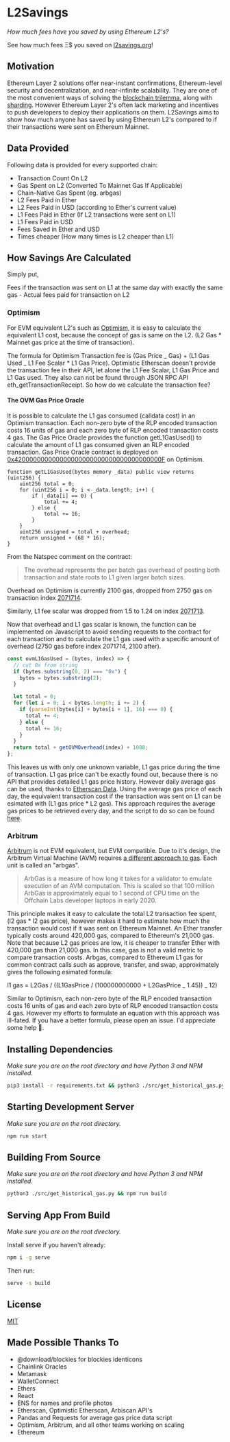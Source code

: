 # L2Savings

_How much fees have you saved by using Ethereum L2's?_

See how much fees Ξ$ you saved on [l2savings.org](https://www.l2savings.org)!

## Motivation

Ethereum Layer 2 solutions offer near-instant confirmations, Ethereum-level security and decentralization, and near-infinite scalability. They are one of the most convenient ways of solving the [blockchain trilemma](https://vitalik.ca/general/2021/04/07/sharding.html), along with [sharding](https://ethereum.org/en/upgrades/shard-chains/). However Ethereum Layer 2's often lack marketing and incentives to push developers to deploy their applications on them. L2Savings aims to show how much anyone has saved by using Ethereum L2's compared to if their transactions were sent on Ethereum Mainnet.

## Data Provided

Following data is provided for every supported chain:

- Transaction Count On L2
- Gas Spent on L2 (Converted To Mainnet Gas If Applicable)
- Chain-Native Gas Spent (eg. arbgas)
- L2 Fees Paid in Ether
- L2 Fees Paid in USD (according to Ether's current value)
- L1 Fees Paid in Ether (If L2 transactions were sent on L1)
- L1 Fees Paid in USD
- Fees Saved in Ether and USD
- Times cheaper (How many times is L2 cheaper than L1)

## How Savings Are Calculated

Simply put,

Fees if the transaction was sent on L1 at the same day with exactly the same gas - Actual fees paid for transaction on L2

### Optimism

For EVM equivalent L2's such as [Optimism](https://optimism.io/), it is easy to calculate the equivalent L1 cost, because the concept of gas is same on the L2. (L2 Gas \* Mainnet gas price at the time of transaction).

The formula for Optimism Transaction fee is (Gas Price _ Gas) + (L1 Gas Used _ L1 Fee Scalar \* L1 Gas Price).
Optimistic Etherscan doesn't provide the transaction fee in their API, let alone the L1 Fee Scalar, L1 Gas Price and L1 Gas used. They also can not be found through JSON RPC API eth_getTransactionReceipt. So how do we calculate the transaction fee?

#### The OVM Gas Price Oracle

It is possible to calculate the L1 gas consumed (calldata cost) in an Optimism transaction. Each non-zero byte of the RLP encoded transaction costs 16 units of gas and each zero byte of RLP encoded transaction costs 4 gas. The Gas Price Oracle provides the function getL1GasUsed() to calculate the amount of L1 gas consumed given an RLP encoded transaction. Gas Price Oracle contract is deployed on [0x420000000000000000000000000000000000000F](https://optimistic.etherscan.io/address/0x420000000000000000000000000000000000000F) on Optimism.

```solidity
function getL1GasUsed(bytes memory _data) public view returns (uint256) {
    uint256 total = 0;
    for (uint256 i = 0; i < _data.length; i++) {
        if (_data[i] == 0) {
            total += 4;
        } else {
            total += 16;
        }
    }
    uint256 unsigned = total + overhead;
    return unsigned + (68 * 16);
}
```

From the Natspec comment on the contract:

> The overhead represents the per batch gas overhead of
> posting both transaction and state roots to L1 given larger
> batch sizes.

Overhead on Optimism is currently 2100 gas, dropped from 2750 gas on transaction index [2071714](https://optimistic.etherscan.io/tx/2071714).

Similarly, L1 fee scalar was dropped from 1.5 to 1.24 on index [2071713](https://optimistic.etherscan.io/tx/2071713).

Now that overhead and L1 gas scalar is known, the function can be implemented on Javascript to avoid sending requests to the contract for each transaction and to calculate the L1 gas used with a specific amount of overhead (2750 gas before index 2071714, 2100 after).

```js
const ovmL1GasUsed = (bytes, index) => {
  // cut 0x from string
  if (bytes.substring(0, 2) === "0x") {
    bytes = bytes.substring(2);
  }

  let total = 0;
  for (let i = 0; i < bytes.length; i += 2) {
    if (parseInt(bytes[i] + bytes[i + 1], 16) === 0) {
      total += 4;
    } else {
      total += 16;
    }
  }
  return total + getOVMOverhead(index) + 1088;
};
```

This leaves us with only one unknown variable, L1 gas price during the time of transaction. L1 gas price can't be exactly found out, because there is no API that provides detailed L1 gas price history. However daily average gas can be used, thanks to [Etherscan Data](https://etherscan.io/chart/gasprice). Using the average gas price of each day, the equivalent transaction cost if the transaction was sent on L1 can be esimated with (L1 gas price \* L2 gas). This approach requires the average gas prices to be retrieved every day, and the script to do so can be found [here](src/get_historical_gas.py).

### Arbitrum

[Arbitrum](https://arbitrum.io/) is not EVM equivalent, but EVM compatible. Due to it's design, the Arbitrum Virtual Machine (AVM) requires [a different approach to gas](https://developer.offchainlabs.com/docs/arbgas). Each unit is called an "arbgas".

> ArbGas is a measure of how long it takes for a validator to emulate execution of an AVM computation. This is scaled so that 100 million ArbGas is approximately equal to 1 second of CPU time on the Offchain Labs developer laptops in early 2020.

This principle makes it easy to calculate the total L2 transaction fee spent, (l2 gas \* l2 gas price), however makes it hard to estimate how much the transaction would cost if it was sent on Ethereum Mainnet. An Ether transfer typically costs around 420,000 gas, compared to Ethereum's 21,000 gas. Note that because L2 gas prices are low, it is cheaper to transfer Ether with 420,000 gas than 21,000 gas. In this case, gas is not a valid metric to compare transaction costs. Arbgas, compared to Ethereum L1 gas for common contract calls such as approve, transfer, and swap, approximately gives the following esimated formula:

l1 gas = L2Gas / ((L1GasPrice / (100000000000 + L2GasPrice _ 1.45)) _ 12)

Similar to Optimism, each non-zero byte of the RLP encoded transaction costs 16 units of gas and each zero byte of RLP encoded transaction costs 4 gas. However my efforts to formulate an equation with this approach was ill-fated. If you have a better formula, please open an issue. I'd appreciate some help 🙂.

## Installing Dependencies

_Make sure you are on the root directory and have Python 3 and NPM installed._

```sh
pip3 install -r requirements.txt && python3 ./src/get_historical_gas.py && npm ci
```

## Starting Development Server

_Make sure you are on the root directory._

```sh
npm run start
```

## Building From Source

_Make sure you are on the root directory and have Python 3 and NPM installed._

```sh
python3 ./src/get_historical_gas.py && npm run build
```

## Serving App From Build

_Make sure you are on the root directory._

Install serve if you haven't already:

```sh
npm i -g serve
```

Then run:
```sh
serve -s build
```

## License

[MIT](LICENSE)

## Made Possible Thanks To

- @download/blockies for blockies identicons
- Chainlink Oracles
- Metamask
- WalletConnect
- Ethers
- React
- ENS for names and profile photos
- Etherscan, Optimistic Etherscan, Arbiscan API's
- Pandas and Requests for average gas price data script
- Optimism, Arbitrum, and all other teams working on scaling
- Ethereum
